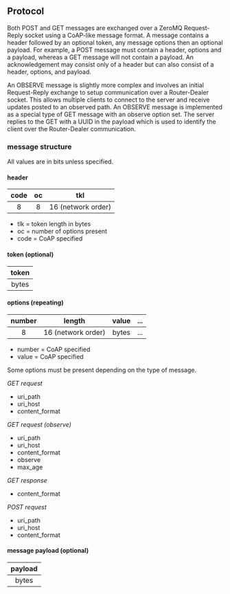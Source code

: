 ## Protocol

Both POST and GET messages are exchanged over a ZeroMQ Request-Reply socket using a CoAP-like message format. A message contains a header followed by an optional token, any message options then an optional payload. For example, a POST message must contain a header, options and a payload, whereas a GET message will not contain a payload. An acknowledgement may consist only of a header but can also consist of a header, options, and payload.

An OBSERVE message is slightly more complex and involves an initial Request-Reply exchange to setup communication over a Router-Dealer socket. This allows multiple clients to connect to the server and receive updates posted to an observed path. An OBSERVE message is implemented as a special type of GET message with an observe option set. The server replies to the GET with a UUID in the payload which is used to identify the client over the Router-Dealer communication.

### message structure

All values are in bits unless specified.

#### header
| code | oc | tkl |
| :--: |  :--: | :--: |
| 8 | 8 | 16 (network order) |

* tlk = token length in bytes
* oc = number of options present
* code = CoAP specified

#### token (optional)
| token |
| :--: |
| bytes |
#### options (repeating)
| number  | length | value | ... | 
| :--: | :--: |  :--: | :--: | 
| 8 | 16 (network order) | bytes | ... |

* number = CoAP specified
* value = CoAP specified

Some options must be present depending on the type of message.

*GET request*

* uri_path
* uri_host
* content_format

*GET request (observe)*

* uri_path
* uri_host
* content_format
* observe
* max_age

*GET response*

* content_format

*POST request*

* uri_path
* uri_host
* content_format


#### message payload (optional)
| payload |
| :--: |
| bytes |